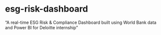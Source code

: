 # esg-risk-dashboard
 “A real-time ESG Risk &amp; Compliance Dashboard built using World Bank data and Power BI for Deloitte internship”
